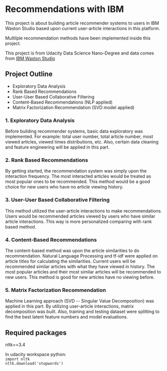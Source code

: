 # Recommendations with IBM
This project is about building article recommender systems to users in IBM
Waston Studio based upon current user-article interactions in this platform.

Multilple recommendation methods have been implemented inside this project.

This project is from Udacity Data Science Nano-Degree and data comes from [IBM
Waston Studio](https://dataplatform.cloud.ibm.com)


## Project Outline

* Exploratory Data Analysis
* Rank Based Recommendations
* User-User Based Collaborative Filtering
* Content-Based Recommendations (NLP applied)
* Matrix Factorization Recommendation (SVD model applied)


### **1**. **Exploratory Data Analysis**
Before building recommender systems, basic data exploratory was implemented.
For example: total user number, total article number, most viewed articles,
viewed times distributions, etc. Also, certain data cleaning and feature
engineering will be applied in this part.

### **2**. **Rank Based Recommendations**
By getting started, the recommendation system was simply upon the interaction
frequency. The most interacted articles would be treated as most popular ones
to be recommended. This method would be a good choice for new users who have no
article viewing history.

### **3**. **User-User Based Collaborative Filtering**
This method utilized the user-article interactions to make recommendations.
Users would be recommended articles viewed by users who have similar article
interactions. This way is more personalized comparing with rank based method.

### **4**. **Content-Based Recommendations**
The content-based method was upon the article similarities to do
recommendation. Natural Language Processing and tf-idf were applied on article
titles for calculating the similarities. Current users will be recommended
similar articles with what they have viewed in history. The most popular articles
and their most similar articles will be recommended to new users. This method is
good for new articles have no viewing before.

### **5**. **Matrix Factorization Recommendation**
Machine Learning approach (SVD -- Singular Value Decomposition) was applied in
this part. By utilizing user-article interactions, matrix decomposition was
built. Also, training and testing dataset were splitting to find the best latent
feature numbers and model evaluations.


## Required packages
nltk==3.4 <br />

In udacity workspace python:  <br />
`import nltk`  <br />
`nltk.download('stopwords')`
